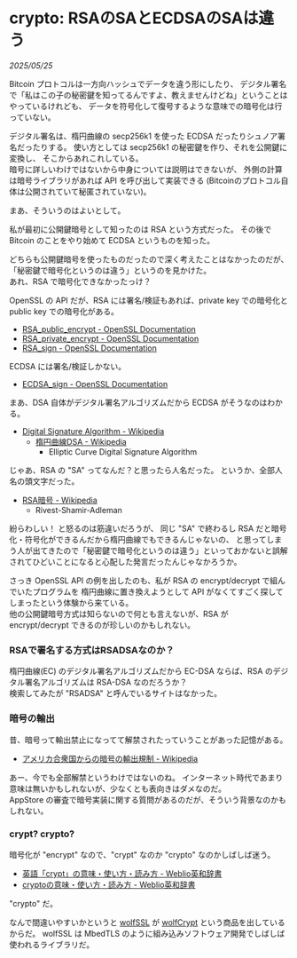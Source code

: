 # crypto: RSAのSAとECDSAのSAは違う

_2025/05/25_

Bitcoin プロトコルは一方向ハッシュでデータを違う形にしたり、
デジタル署名で「私はこの子の秘密鍵を知ってるんですよ、教えませんけどね」ということはやっているけれども、
データを符号化して復号するような意味での暗号化は行っていない。

デジタル署名は、楕円曲線の secp256k1 を使った ECDSA だったりシュノア署名だったりする。
使い方としては secp256k1 の秘密鍵を作り、それを公開鍵に変換し、
そこからあれこれしている。  
暗号に詳しいわけではないから中身については説明はできないが、
外側の計算は暗号ライブラリがあれば API を呼び出して実装できる
(Bitcoinのプロトコル自体は公開されていて秘匿されていない)。

まあ、そういうのはよいとして。

私が最初に公開鍵暗号として知ったのは RSA という方式だった。
その後で Bitcoin のことをやり始めて ECDSA というものを知った。

どちらも公開鍵暗号を使ったものだったので深く考えたことはなかったのだが、
「秘密鍵で暗号化というのは違う」というのを見かけた。  
あれ、RSA で暗号化できなかったっけ？

OpenSSL の API だが、RSA には署名/検証もあれば、private key での暗号化と public key での暗号化がある。

* [RSA_public_encrypt - OpenSSL Documentation](https://docs.openssl.org/3.5/man3/RSA_public_encrypt/)
* [RSA_private_encrypt - OpenSSL Documentation](https://docs.openssl.org/3.5/man3/RSA_private_encrypt/)
* [RSA_sign - OpenSSL Documentation](https://docs.openssl.org/3.5/man3/RSA_sign/)

ECDSA には署名/検証しかない。

* [ECDSA_sign - OpenSSL Documentation](https://docs.openssl.org/3.5/man3/ECDSA_sign/)

まあ、DSA 自体がデジタル署名アルゴリズムだから ECDSA がそうなのはわかる。

* [Digital Signature Algorithm - Wikipedia](https://ja.wikipedia.org/wiki/Digital_Signature_Algorithm)
  * [楕円曲線DSA - Wikipedia](https://ja.wikipedia.org/wiki/%E6%A5%95%E5%86%86%E6%9B%B2%E7%B7%9ADSA)
    * Elliptic Curve Digital Signature Algorithm

じゃあ、RSA の "SA" ってなんだ？と思ったら人名だった。
というか、全部人名の頭文字だった。

* [RSA暗号 - Wikipedia](https://ja.wikipedia.org/wiki/RSA%E6%9A%97%E5%8F%B7)
  * Rivest-Shamir-Adleman

紛らわしい！ と怒るのは筋違いだろうが、
同じ "SA" で終わるし RSA だと暗号化・符号化ができるんだから楕円曲線でもできるんじゃないの、
と思ってしまう人が出てきたので「秘密鍵で暗号化というのは違う」といっておかないと誤解されてひどいことになると心配した発言だったんじゃなかろうか。

さっき OpenSSL API の例を出したのも、私が RSA の encrypt/decrypt で組んでいたプログラムを
楕円曲線に置き換えようとして API がなくてすごく探してしまったという体験から来ている。  
他の公開鍵暗号方式は知らないので何とも言えないが、RSA が encrypt/decrypt できるのが珍しいのかもしれない。

### RSAで署名する方式はRSADSAなのか？

楕円曲線(EC) のデジタル署名アルゴリズムだから EC-DSA ならば、RSA のデジタル署名アルゴリズムは RSA-DSA なのだろうか？  
検索してみたが "RSADSA" と呼んでいるサイトはなかった。

### 暗号の輸出

昔、暗号って輸出禁止になってて解禁されたっていうことがあった記憶がある。

* [アメリカ合衆国からの暗号の輸出規制 - Wikipedia](https://ja.wikipedia.org/wiki/%E3%82%A2%E3%83%A1%E3%83%AA%E3%82%AB%E5%90%88%E8%A1%86%E5%9B%BD%E3%81%8B%E3%82%89%E3%81%AE%E6%9A%97%E5%8F%B7%E3%81%AE%E8%BC%B8%E5%87%BA%E8%A6%8F%E5%88%B6)

あー、今でも全部解禁というわけではないのね。
インターネット時代であまり意味は無いかもしれないが、少なくとも表向きはダメなのだ。  
AppStore の審査で暗号実装に関する質問があるのだが、そういう背景なのかもしれない。

### crypt?  crypto?

暗号化が "encrypt" なので、"crypt" なのか "crypto" なのかしばしば迷う。

* [英語「crypt」の意味・使い方・読み方 - Weblio英和辞書](https://ejje.weblio.jp/content/crypt)
* [cryptoの意味・使い方・読み方 - Weblio英和辞書](https://ejje.weblio.jp/content/crypto)

"crypto" だ。

なんで間違いやすいかというと [wolfSSL](https://www.wolfssl.com/) が [wolfCrypt](https://www.wolfssl.com/products/wolfcrypt-2/) という商品を出しているからだ。
wolfSSL は MbedTLS のように組み込みソフトウェア開発でしばしば使われるライブラリだ。
